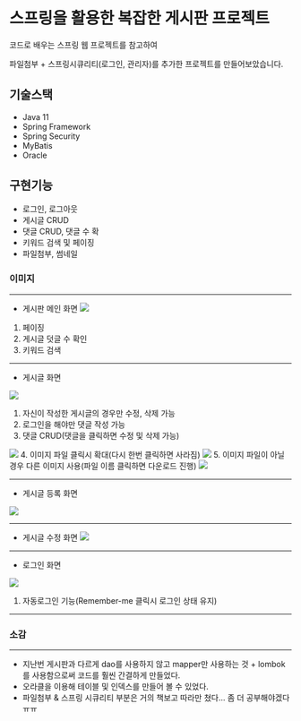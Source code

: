 # 스프링을 활용한 복잡한 게시판 프로젝트
코드로 배우는 스프링 웹 프로젝트를 참고하여

파일첨부 + 스프링시큐리티(로그인, 관리자)를 추가한 프로젝트를 만들어보았습니다.

## 기술스택
+ Java 11
+ Spring Framework
+ Spring Security
+ MyBatis
+ Oracle

## 구현기능
+ 로그인, 로그아웃
+ 게시글 CRUD
+ 댓글 CRUD, 댓글 수 확
+ 키워드 검색 및 페이징
+ 파일첨부, 썸네일

### 이미지
---
+ 게시판 메인 화면
  <img src="https://github.com/DevelopIsHobby/SpringBoard/assets/107912101/1ba50979-7435-48e7-875d-2d78d0882925">
1. 페이징
2. 게시글 덧글 수 확인
3. 키워드 검색

---
+ 게시글 화면
<img src="https://github.com/DevelopIsHobby/SpringBoard/assets/107912101/b7feeef7-af33-43a5-b159-14d95ed8b461">

1. 자신이 작성한 게시글의 경우만 수정, 삭제 가능
2. 로그인을 해야만 댓글 작성 가능
3. 댓글 CRUD(댓글을 클릭하면 수정 및 삭제 가능)
  <img src="https://github.com/DevelopIsHobby/SpringBoard/assets/107912101/dc5382e1-670b-450c-8f72-1c7613638447">
4. 이미지 파일 클릭시 확대(다시 한번 클릭하면 사라짐)

   
   <img src="https://github.com/DevelopIsHobby/SpringBoard/assets/107912101/46da5466-fb99-4aaf-bef5-dc8ebd58aa3a">
5. 이미지 파일이 아닐경우 다른 이미지 사용(파일 이름 클릭하면 다운로드 진행)

   
<img src="https://github.com/DevelopIsHobby/SpringBoard/assets/107912101/71726ff6-208d-4ac7-9ec6-eccd67020a30">

---

+ 게시글 등록 화면
<img src="https://github.com/DevelopIsHobby/SpringBoard/assets/107912101/91230af4-de24-4106-8bc4-cce7cf07524f">

---

+ 게시글 수정 화면
  <img src="https://github.com/DevelopIsHobby/SpringBoard/assets/107912101/2d5f5de6-4174-450b-b39d-b34203640005">

---

+ 로그인 화면
<img src="https://github.com/DevelopIsHobby/SpringBoard/assets/107912101/2ed0f240-74bc-42fb-92ff-49713fadc4e4">

1. 자동로그인 기능(Remember-me 클릭시 로그인 상태 유지)

---
### 소감
---
+ 지난번 게시판과 다르게 dao를 사용하지 않고 mapper만 사용하는 것 + lombok를 사용함으로써 코드를 훨씬 간결하게 만들었다.
+ 오라클을 이용해 테이블 및 인덱스를 만들어 볼 수 있었다.
+ 파일첨부 & 스프링 시큐리티 부분은 거의 책보고 따라만 쳤다... 좀 더 공부해야겠다 ㅠㅠ
   
